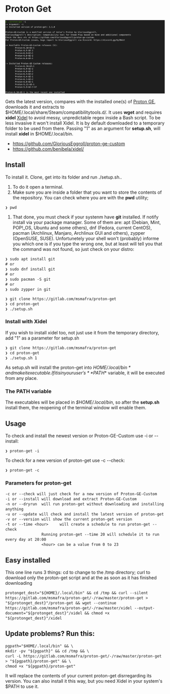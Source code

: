 # Proton Get

![Proton GE Downloader](images/proton-get.png)

Gets the latest version, compares with the installed one(s) of [Proton GE](https://github.com/GloriousEggroll/proton-ge-custom), downloads it and extracts to $HOME/.local/share/Steam/compatibilitytools.d/. It uses __wget__ and requires __xidel__ [Xidel](https://github.com/benibela/xidel/) to avoid messy, unpredictable regex inside a Bash script. To be less invasive it won't install Xidel. It is by default downloaded to a temporary folder to be used from there. Passing "1" as an argument for __setup.sh__, will install __xidel__ in $HOME/.local/bin.

- https://github.com/GloriousEggroll/proton-ge-custom
- https://github.com/benibela/xidel/


## Install
To install it. Clone, get into its folder and run ./setup.sh..
1. To do it open a terminal.
1. Make sure you are inside a folder that you want to store the contents of the repository. You can check where you are with the __pwd__ utility;
```
❯ pwd
```
1. That done, you must check if your systenm have __git__ installed. If notify install via your package manager. Some of them are: apt (Debian, Mint, POP!_OS, Ubuntu and some others), dnf (Fedora, current CentOS), pacman (Archlinux, Manjaro, Archlinux GUI and others), zypper (OpenSUSE, SUSE). Unfortunetely your shell won't (probably) informe you which one is if you type the wrong one, but at least will tell you that the command was not found, so just check on your distro:
```
❯ sudo apt install git
# or
❯ sudo dnf install git
# or
❯ sudo pacman -S git
# or
❯ sudo zypper in git
```
```
❯ git clone https://gitlab.com/msmafra/proton-get
❯ cd proton-get
❯ ./setup.sh
```

### Install with Xidel
If you wish to install xidel too, not just use it from the temporary directory, add "1" as a parameter for setup.sh

```
❯ git clone https://gitlab.com/msmafra/proton-get
❯ cd proton-get
❯ ./setup.sh 1
```

As setup.sh will install the proton-get into *$HOME/.local/bin* and make it executable. If it is in your user's **$PATH** variable, it will be executed from any place.

### The PATH variable
The executables will be placed in *$HOME/.local/bin*, so after the **setup.sh** install them, the reopening of the terminal window will enable them.

## Usage
To check and install the newest version or Proton-GE-Custom use -i or --install:
```
❯ proton-get -i
```
To check for a new version of proton-get use -c --check:

```
❯ proton-get -c
```

### Parameters for proton-get
```
-c or --check will just check for a new version of Proton-GE-Custom
-i or --install will download and extract Proton-GE-Custom
-n or --dryrun  will run proton-get without downloading and installing anything
-u or --update will check and install the latest version of proton-get
-v or --version will show the current proton-get version
-t or --time <hour>		will create a schedule to run proton-get --check
                Running proton-get --time 20 will schedule it to run every day at 20:00
                <hour> can be a value from 0 to 23
```
## Easy installed
This one line runs 3 things: cd to change to the /tmp directory; curl to download only the proton-get script and at the as soon as it has finished downloading
```
protonget_dest="${HOME}/.local/bin" && cd /tmp && curl --silent https://gitlab.com/msmafra/proton-get/-/raw/master/proton-get > "${protonget_dest}"/proton-get && wget --continue https://gitlab.com/msmafra/proton-get/-/raw/master/xidel --output-document="${protonget_dest}"/xidel && chmod +x "${protonget_dest}"/xidel
```

## Update problems? Run this:
```
pgpath="$HOME/.local/bin" && \
mkdir -pv "${pgpath}" && cd /tmp && \
curl -L https://gitlab.com/msmafra/proton-get/-/raw/master/proton-get > "${pgpath}/proton-get" && \
chmod +x "${pgpath}/proton-get"

```

It will replace the contents of your current proton-get disrregarding its version.
You can also install it this way, but you need Xidel in your system's $PATH to use it.

